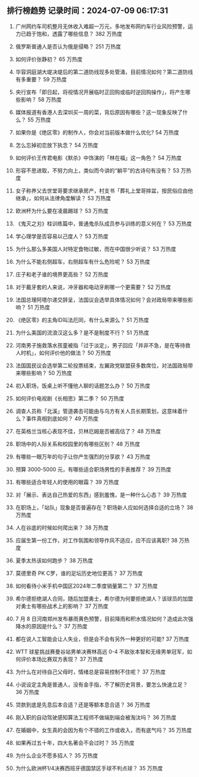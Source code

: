 
## 排行榜趋势 记录时间：2024-07-09 06:17:31
  
  1. 广州网约车司机整月无休收入难超一万元，多地发布网约车行业风险预警，运力已趋于饱和，透露了哪些信息？ 382 万热度
    
  2. 俄罗斯普通人是否认为俄是侵略？ 251 万热度
    
  3. 如何评价张静初？ 65 万热度
    
  4. 华容洞庭湖大堤决堤后的第二道防线现多处管涌，目前情况如何？第二道防线有多重要？ 59 万热度
    
  5. 央行宣布「即日起，将视情况开展临时正回购或临时逆回购操作」，将产生哪些影响？ 58 万热度
    
  6. 媒体报道有香港人去深圳买一周的菜，背后原因有哪些？这一现象反映了什么？ 55 万热度
    
  7. 如果你是《绝区零》的制作人，你会对当前版本做什么优化? 54 万热度
    
  8. 怎么忘掉初恋放下执念？ 54 万热度
    
  9. 如何评价王传君电影《默杀》中饰演的「林在福」这一角色？ 54 万热度
    
  10. 形容不思进取，不努力向上，类似而今讲的“躺平”的古诗句有没有？ 53 万热度
    
  11. 女子称养父去世堂哥要求继承房产，村支书「葬礼上堂哥摔盆，按民俗应由他继承」，如何从法律角度解读？ 53 万热度
    
  12. 欧洲杯为什么要在凌晨踢球？ 53 万热度
    
  13. 《鬼灭之刃》柱训练篇中，普通鬼杀队成员参与训练的意义何在？ 53 万热度
    
  14. 学心理学是否容易以己度人？ 53 万热度
    
  15. 为什么那么多美国人对特定食物过敏，而在中国很少听说？ 53 万热度
    
  16. 为什么不能右侧超车，右侧超车有什么危险呢？ 53 万热度
    
  17. 庄子和老子谁的境界更高些？ 52 万热度
    
  18. 对于戴牙套的人来说，冲牙器和电动牙刷哪一个更需要？ 52 万热度
    
  19. 法国总理阿塔尔递交辞呈，法国议会选举具体情况如何？会对政局带来哪些影响？ 51 万热度
    
  20. 《绝区零》的主角ID叫法厄同，有什么来源么？ 51 万热度
    
  21. 为什么美国的流浪汉这么多？是不是制度不行？ 51 万热度
    
  22. 河南男子施救落水孩童被指「过于淡定」，男子回应「并非不急，是在等待救人时机」，如何评价他的做法？ 50 万热度
    
  23. 法国国民议会选举第二轮投票结束，左翼政党联盟获多数席位，对法国政局带来哪些影响？ 50 万热度
    
  24. 初入职场，饭桌上听不懂他人聊的话题怎么办？ 50 万热度
    
  25. 如何评价电视剧《长相思》第二季？ 50 万热度
    
  26. 调查人员称「北溪」管道袭击可能由与乌方有关人员长期策划，这意味着什么？事件真相到底如何？ 49 万热度
    
  27. 在英格兰当核心表现不佳，贝林厄姆是否被高估了？ 48 万热度
    
  28. 职场中的人际关系和校园里的有哪些区别？ 48 万热度
    
  29. 有哪些一眼万年的句子让你产生强烈的分享欲？ 43 万热度
    
  30. 预算 3000-5000 元，有哪些适合职场男性的手表推荐？ 39 万热度
    
  31. 有哪些适合年轻人的使用的眼霜？ 39 万热度
    
  32. 对「展示、表达自己热爱的东西」感到羞愧，是一种什么心态？ 39 万热度
    
  33. 在职场上，「站队」现象是否普遍存在？职场新人应如何选择合适的立场？ 38 万热度
    
  34. 人在谷底的时候如何爬出来？ 38 万热度
    
  35. 应届生第一份工作，对工作氛围和领导作风不适应，应不应该离职? 38 万热度
    
  36. 夏季太热该如何跑步？ 38 万热度
    
  37. 莫德里奇 PK C罗，谁的足坛历史地位更高？ 37 万热度
    
  38. 如何看待小米手机中国区2024年二季度销量第二？ 37 万热度
    
  39. 希尔德拒绝湖人合同，随后加盟勇士，希尔德为何要拒绝湖人？该球员的加盟对勇士有哪些战术上的影响？ 37 万热度
    
  40. 7 月 8 日河南郑州发布暴雨黄色预警，目前降雨和积水情况如何？造成此次强降水的原因是什么？ 37 万热度
    
  41. 都在说人工智能会让人失业，但是会不会有另外一种更好的可能? 37 万热度
    
  42. WTT 球星挑战赛曼谷站男单决赛林高远 0-4 不敌张本智和无缘男单冠军，如何评价本场比赛双方表现？ 37 万热度
    
  43. 为什么在对待自己父母时，情绪总是容易控制不住呢？ 37 万热度
    
  44. 小说设定主角是普通人，没有金手指，不了解历史背景，要怎么快速立足？ 36 万热度
    
  45. 贷款到底是先息后本合适？还是等额本息合适？ 36 万热度
    
  46. 刚入职的自动驾驶感知算法工程师不做端到端会被淘汰吗？ 36 万热度
    
  47. 在婚姻中，女生真的会因为有个不错的工作或收入，而有底气吗？ 35 万热度
    
  48. 如果再过五十年，四大名著会不会过时？ 35 万热度
    
  49. 为什么企业不愿多招人？ 35 万热度
    
  50. 为什么欧洲杯1/4决赛西班牙德国禁区手球不判点球？ 35 万热度
    